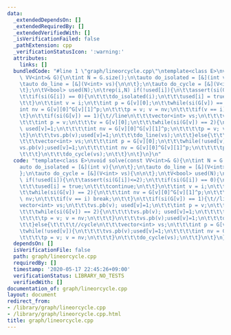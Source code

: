 ```yaml
---
data:
  _extendedDependsOn: []
  _extendedRequiredBy: []
  _extendedVerifiedWith: []
  _isVerificationFailed: false
  _pathExtension: cpp
  _verificationStatusIcon: ':warning:'
  attributes:
    links: []
  bundledCode: "#line 1 \"graph/lineorcycle.cpp\"\ntemplate<class E>\nvoid solve(const\
    \ VV<int>& G){\n\tint N = G.size();\n\tauto do_isolated = [&](int v){\n\n\t};\n\
    \tauto do_line = [&](V<int> vs){\n\n\t};\n\tauto do_cycle = [&](V<int> vs){\n\n\
    \t};\n\tV<bool> used(N);\n\trep(i,N) if(!used[i]){\n\t\tassert(si(G[i])<=2);\n\
    \t\tif(si(G[i]) == 0){\n\t\t\tdo_isolated(i);\n\t\t\tused[i] = true;\n\t\t\tcontinue;\n\
    \t\t}\n\t\tint v = i;\n\t\tint p = G[v][0];\n\t\twhile(si(G[v]) == 2){\n\t\t\t\
    int nv = G[v][0]^G[v][1]^p;\n\t\t\tp = v; v = nv;\n\t\t\tif(v == i) break;\n\t\
    \t}\n\t\tif(si(G[v]) == 1){\t//line\n\t\t\tvector<int> vs;\n\t\t\tvs.pb(v); used[v]=1;\n\
    \t\t\tint p = v;\n\t\t\tv = G[v][0];\n\t\t\twhile(si(G[v]) == 2){\n\t\t\t\tvs.pb(v);\
    \ used[v]=1;\n\t\t\t\tint nv = G[v][0]^G[v][1]^p;\n\t\t\t\tp = v; v = nv;\n\t\t\
    \t}\n\t\t\tvs.pb(v);used[v]=1;\n\t\t\tdo_line(vs);\n\t\t}else{\t\t\t\t//cycle\n\
    \t\t\tvector<int> vs;\n\t\t\tint p = G[v][0];\n\t\t\twhile(!used[v]){\n\t\t\t\t\
    vs.pb(v);used[v]=1;\n\t\t\t\tint nv = G[v][0]^G[v][1]^p;\n\t\t\t\tp = v; v = nv;\n\
    \t\t\t}\n\t\t\tdo_cycle(vs);\n\t\t}\n\t}\n}\n"
  code: "template<class E>\nvoid solve(const VV<int>& G){\n\tint N = G.size();\n\t\
    auto do_isolated = [&](int v){\n\n\t};\n\tauto do_line = [&](V<int> vs){\n\n\t\
    };\n\tauto do_cycle = [&](V<int> vs){\n\n\t};\n\tV<bool> used(N);\n\trep(i,N)\
    \ if(!used[i]){\n\t\tassert(si(G[i])<=2);\n\t\tif(si(G[i]) == 0){\n\t\t\tdo_isolated(i);\n\
    \t\t\tused[i] = true;\n\t\t\tcontinue;\n\t\t}\n\t\tint v = i;\n\t\tint p = G[v][0];\n\
    \t\twhile(si(G[v]) == 2){\n\t\t\tint nv = G[v][0]^G[v][1]^p;\n\t\t\tp = v; v =\
    \ nv;\n\t\t\tif(v == i) break;\n\t\t}\n\t\tif(si(G[v]) == 1){\t//line\n\t\t\t\
    vector<int> vs;\n\t\t\tvs.pb(v); used[v]=1;\n\t\t\tint p = v;\n\t\t\tv = G[v][0];\n\
    \t\t\twhile(si(G[v]) == 2){\n\t\t\t\tvs.pb(v); used[v]=1;\n\t\t\t\tint nv = G[v][0]^G[v][1]^p;\n\
    \t\t\t\tp = v; v = nv;\n\t\t\t}\n\t\t\tvs.pb(v);used[v]=1;\n\t\t\tdo_line(vs);\n\
    \t\t}else{\t\t\t\t//cycle\n\t\t\tvector<int> vs;\n\t\t\tint p = G[v][0];\n\t\t\
    \twhile(!used[v]){\n\t\t\t\tvs.pb(v);used[v]=1;\n\t\t\t\tint nv = G[v][0]^G[v][1]^p;\n\
    \t\t\t\tp = v; v = nv;\n\t\t\t}\n\t\t\tdo_cycle(vs);\n\t\t}\n\t}\n}\n"
  dependsOn: []
  isVerificationFile: false
  path: graph/lineorcycle.cpp
  requiredBy: []
  timestamp: '2020-05-17 22:45:26+09:00'
  verificationStatus: LIBRARY_NO_TESTS
  verifiedWith: []
documentation_of: graph/lineorcycle.cpp
layout: document
redirect_from:
- /library/graph/lineorcycle.cpp
- /library/graph/lineorcycle.cpp.html
title: graph/lineorcycle.cpp
---
```

